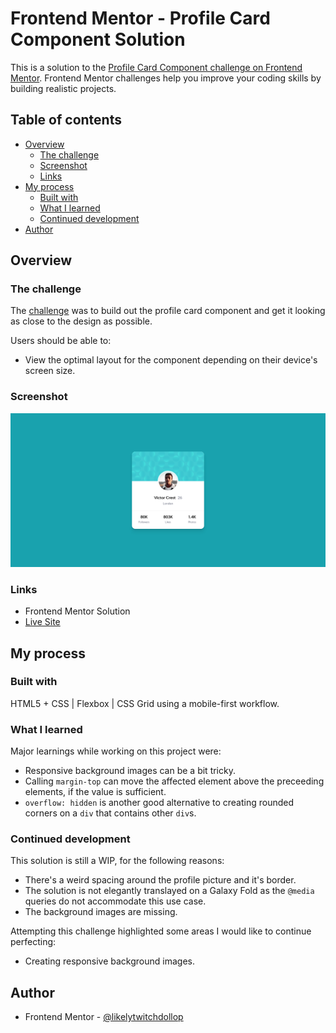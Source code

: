 # Frontend Mentor - Profile Card Component Solution

This is a solution to the [Profile Card Component challenge on Frontend Mentor](https://www.frontendmentor.io/challenges/profile-card-component-cfArpWshJ). Frontend Mentor challenges help you improve your coding skills by building realistic projects.

## Table of contents

- [Overview](#overview)
  - [The challenge](#the-challenge)
  - [Screenshot](#screenshot)
  - [Links](#links)
- [My process](#my-process)
  - [Built with](#built-with)
  - [What I learned](#what-i-learned)
  - [Continued development](#continued-development)
- [Author](#author)

## Overview

### The challenge

The [challenge](https://www.frontendmentor.io/challenges/profile-card-component-cfArpWshJ) was to build out the profile card component and get it looking as close to the design as possible.

Users should be able to:

- View the optimal layout for the component depending on their device's screen size.

### Screenshot

![My Solution](./solution.png)

### Links

- Frontend Mentor Solution
- [Live Site](https://frontend-mentor-newbie-projects.github.io/01-profile-card-component/)

## My process

### Built with

HTML5 + CSS | Flexbox | CSS Grid using a mobile-first workflow.

### What I learned

Major learnings while working on this project were:

- Responsive background images can be a bit tricky.
- Calling `margin-top` can move the affected element above the preceeding elements, if the value is sufficient.
- `overflow: hidden` is another good alternative to creating rounded corners on a `div` that contains other `div`s.

### Continued development

This solution is still a WIP, for the following reasons:

- There's a weird spacing around the profile picture and it's border.
- The solution is not elegantly translayed on a Galaxy Fold as the `@media` queries do not accommodate this use case.
- The background images are missing.

Attempting this challenge highlighted some areas I would like to continue perfecting:

- Creating responsive background images.

## Author

- Frontend Mentor - [@likelytwitchdollop](https://www.frontendmentor.io/profile/likelytwitchdollop)
